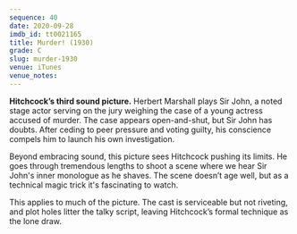 ```yaml
---
sequence: 40
date: 2020-09-28
imdb_id: tt0021165
title: Murder! (1930)
grade: C
slug: murder-1930
venue: iTunes
venue_notes:
---
```


**Hitchcock’s third sound picture.** Herbert Marshall plays Sir John, a noted stage actor serving on the jury weighing the case of a young actress accused of murder. The case appears open-and-shut, but Sir John has doubts. After ceding to peer pressure and voting guilty, his conscience compels him to launch his own investigation.

<!-- end -->

Beyond embracing sound, this picture sees Hitchcock pushing its limits. He goes through tremendous lengths to shoot a scene where we hear Sir John's inner monologue as he shaves. The scene doesn’t age well, but as a technical magic trick it's fascinating to watch.

This applies to much of the picture. The cast is serviceable but not riveting, and plot holes litter the talky script, leaving Hitchcock’s formal technique as the lone draw.
